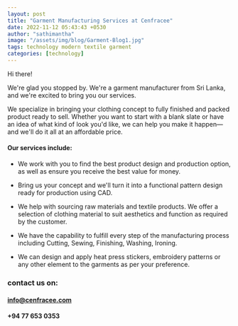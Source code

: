 ```yaml
---
layout: post
title: "Garment Manufacturing Services at Cenfracee"
date: 2022-11-12 05:43:43 +0530
author: "sathimantha"
image: "/assets/img/blog/Garment-Blog1.jpg"
tags: technology modern textile garment
categories: [technology]
---
```


Hi there!

We're glad you stopped by. We're a garment manufacturer from Sri Lanka, and we're excited to bring you our services.

We specialize in bringing your clothing concept to fully finished and packed product ready to sell. Whether you want to start with a blank slate or have an idea of what kind of look you'd like, we can help you make it happen—and we'll do it all at an affordable price.

####  Our services include:

* We work with you to find the best product design and production option, as well as ensure you receive the best value for money.

* Bring us your concept and we'll turn it into a functional pattern design ready for production using CAD.

* We help with sourcing raw materials and textile products. We offer a selection of clothing material to suit aesthetics and function as required by the customer.

* We have the capability to fulfill every step of the manufacturing process including Cutting, Sewing, Finishing, Washing, Ironing.

* We can design and apply heat press stickers, embroidery patterns or any other element to the garments as per your preference.

### contact us on:
#### info@cenfracee.com 
#### +94 77 653 0353 